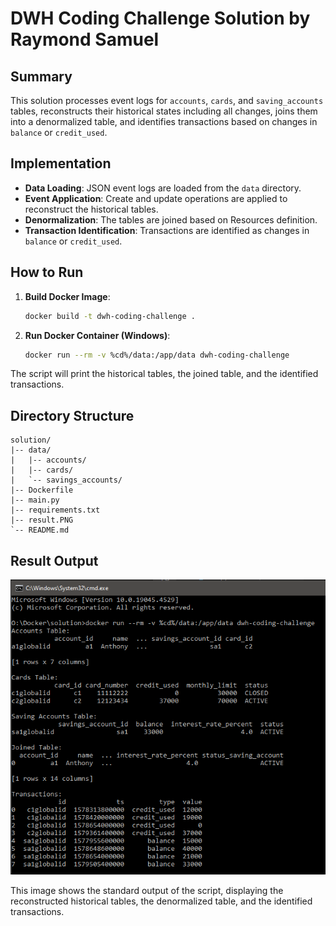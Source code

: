 # DWH Coding Challenge Solution by Raymond Samuel

## Summary

This solution processes event logs for `accounts`, `cards`, and `saving_accounts` tables, reconstructs their historical states including all changes, joins them into a denormalized table, and identifies transactions based on changes in `balance` or `credit_used`.

## Implementation

- **Data Loading**: JSON event logs are loaded from the `data` directory.
- **Event Application**: Create and update operations are applied to reconstruct the historical tables.
- **Denormalization**: The tables are joined based on Resources definition.
- **Transaction Identification**: Transactions are identified as changes in `balance` or `credit_used`.

## How to Run

1. **Build Docker Image**:

    ```sh
    docker build -t dwh-coding-challenge .
    ```

2. **Run Docker Container (Windows)**:

    ```sh
    docker run --rm -v %cd%/data:/app/data dwh-coding-challenge
    ```

The script will print the historical tables, the joined table, and the identified transactions.

## Directory Structure

```plaintext
solution/
|-- data/
|   |-- accounts/
|   |-- cards/
|   `-- savings_accounts/
|-- Dockerfile
|-- main.py
|-- requirements.txt
|-- result.PNG
`-- README.md
```

## Result Output

![Stdout](result.PNG)

This image shows the standard output of the script, displaying the reconstructed historical tables, the denormalized table, and the identified transactions.

